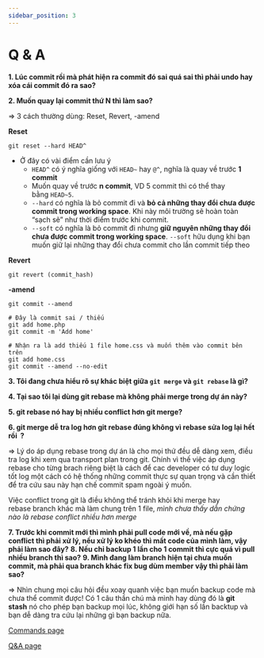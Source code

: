 ```yaml
---
sidebar_position: 3
---
```


# Q & A

**1. Lúc commit rồi mà phát hiện ra commit đó sai quá sai thì phải undo hay xóa cái commit đó ra sao?**

**2. Muốn quay lại commit thứ N thì làm sao?**

=> 3 cách thường dùng: Reset, Revert, -amend

**Reset**

```
git reset --hard HEAD^
```

- Ở đây có vài điểm cần lưu ý
  - `HEAD^` có ý nghĩa giống với `HEAD~` hay `@^`, nghĩa là quay về trước **1 commit**
  - Muốn quay về trước **n commit**, VD 5 commit thì có thể thay bằng `HEAD~5`.
  - `--hard` có nghĩa là bỏ commit đi và **bỏ cả những thay đổi chưa được commit trong working space**. Khi này môi trường sẽ hoàn toàn “sạch sẽ” như thời điểm trước khi commit.
  - `--soft` có nghĩa là bỏ commit đi nhưng **giữ nguyên những thay đổi chưa được commit trong working space**. `--soft` hữu dụng khi bạn muốn giữ lại những thay đổi chưa commit cho lần commit tiếp theo

**Revert**

```
git revert (commit_hash)
```

**-amend**

```
git commit --amend

# Đây là commit sai / thiếu
git add home.php
git commit -m 'Add home'

# Nhận ra là add thiếu 1 file home.css và muốn thêm vào commit bên trên
git add home.css
git commit --amend --no-edit
```

**3. Tôi đang chưa hiểu rõ sự khác biệt giữa `git merge` và `git rebase` là gì?**

**4. Tại sao tôi lại dùng git rebase mà không phải merge trong dự án này?**

**5. git rebase nó hay bị nhiều conflict hơn git merge?**

**6. git merge dễ tra log hơn git rebase đúng không vì rebase sửa log lại hết rồi  ?**

=> Lý do áp dụng rebase trong dự án là cho mọi thứ đều dễ dàng xem, điều tra log khi xem qua transport plan trong git. Chính vì thế việc áp dụng rebase cho từng brach riêng biệt là cách để cac developer có tư duy logic tốt log một cách có hệ thống những commit thực sự quan trọng và cần thiết để tra cứu sau này hạn chế commit spam ngoài ý muốn.

Việc conflict trong git là điều không thể tránh khỏi khi merge hay rebase branch khác mà làm chung trên 1 file, *mình chưa thấy dẫn chứng nào là rebase conflict nhiều hơn merge*

**7. Trước khi commit mới thì mình phải pull code mới về, mà nếu gặp conflict thì phải xử lý, nếu xử lý ko khéo thì mất code của mình làm, vậy phải làm sao đây?**
**8. Nếu chỉ backup 1 lần cho 1 commit thì cực quá vì pull nhiều branch thì sao?**
**9. Mình đang làm branch hiện tại chưa muốn commit, mà phải qua branch khác fix bug dùm member vậy thì phải làm sao?**

=> Nhìn chung mọi câu hỏi đều xoay quanh việc bạn muốn backup code mà chưa thể commit được! Có 1 câu thần chú mà mình hay dùng đó là **git stash** nó cho phép bạn backup mọi lúc, không giới hạn số lần backtup và bạn dễ dàng tra cứu lại những gì bạn backup nữa.

[Commands page](https://thanhlamkma.github.io/web-knowledge/docs/git/about)

[Q&A page](https://thanhlamkma.github.io/web-knowledge/docs/git/commands)
